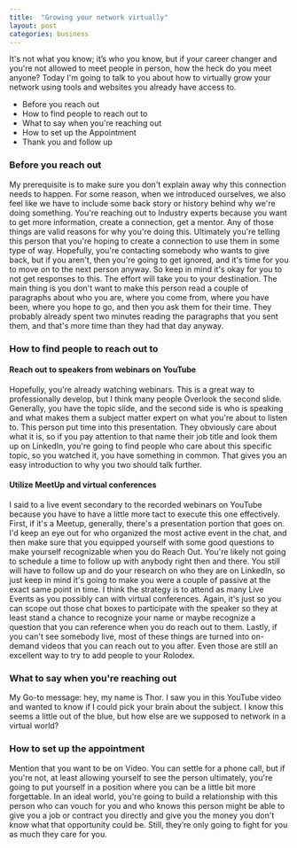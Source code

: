 ```yaml
---
title:  "Growing your network virtually"
layout: post
categories: business
---
```


It's not what you know; it’s who you know, but if your career changer and you're not allowed to meet people in person, how the heck do you meet anyone? Today I'm going to talk to you about how to virtually grow your network using tools and websites you already have access to.


* Before you reach out
* How to find people to reach out to
* What to say when you're reaching out
* How to set up the Appointment
* Thank you and follow up 

### Before you reach out

My prerequisite is to make sure you don't explain away why this connection needs to happen. For some reason, when we introduced ourselves, we also feel like we have to include some back story or history behind why we're doing something. You're reaching out to Industry experts because you want to get more information, create a connection, get a mentor. Any of those things are valid reasons for why you're doing this. Ultimately you're telling this person that you're hoping to create a connection to use them in some type of way. Hopefully, you're contacting somebody who wants to give back, but if you aren't, then you're going to get ignored, and it's time for you to move on to the next person anyway. So keep in mind it's okay for you to not get responses to this. The effort will take you to your destination. The main thing is you don't want to make this person read a couple of paragraphs about who you are, where you come from, where you have been, where you hope to go, and then you ask them for their time. They probably already spent two minutes reading the paragraphs that you sent them, and that's more time than they had that day anyway. 


### How to find people to reach out to 

#### Reach out to speakers from webinars on YouTube

Hopefully, you're already watching webinars. This is a great way to professionally develop, but I think many people Overlook the second slide. Generally, you have the topic slide, and the second side is who is speaking and what makes them a subject matter expert on what you're about to listen to. This person put time into this presentation. They obviously care about what it is, so if you pay attention to that name their job title and look them up on LinkedIn, you're going to find people who care about this specific topic, so you watched it, you have something in common. That gives you an easy introduction to why you two should talk further.  

#### Utilize MeetUp and virtual conferences

I said to a live event secondary to the recorded webinars on YouTube because you have to have a little more tact to execute this one effectively. First, if it's a Meetup, generally, there's a presentation portion that goes on. I'd keep an eye out for who organized the most active event in the chat, and then make sure that you equipped yourself with some good questions to make yourself recognizable when you do Reach Out. You're likely not going to schedule a time to follow up with anybody right then and there. You still will have to follow up and do your research on who they are on LinkedIn, so just keep in mind it's going to make you were a couple of passive at the exact same point in time. I think the strategy is to attend as many Live Events as you possibly can with virtual conferences. Again, it's just so you can scope out those chat boxes to participate with the speaker so they at least stand a chance to recognize your name or maybe recognize a question that you can reference when you do reach out to them. Lastly, if you can't see somebody live, most of these things are turned into on-demand videos that you can reach out to you after. Even those are still an excellent way to try to add people to your Rolodex. 

### What to say when you're reaching out

My Go-to message: hey, my name is Thor. I saw you in this YouTube video and wanted to know if I could pick your brain about the subject. I know this seems a little out of the blue, but how else are we supposed to network in a virtual world?

### How to set up the appointment

Mention that you want to be on Video. You can settle for a phone call, but if you're not, at least allowing yourself to see the person ultimately, you're going to put yourself in a position where you can be a little bit more forgettable. In an ideal world, you're going to build a relationship with this person who can vouch for you and who knows this person might be able to give you a job or contract you directly and give you the money you don't know what that opportunity could be. Still, they’re only going to fight for you as much they care for you.
